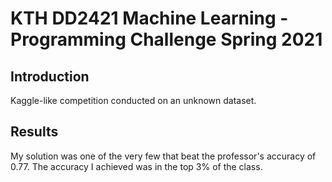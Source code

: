 # KTH DD2421 Machine Learning - Programming Challenge Spring 2021

## Introduction

Kaggle-like competition conducted on an unknown dataset.

## Results

My solution was one of the very few that beat the professor's accuracy of 0.77. The accuracy I achieved was in the top 3% of the class.
